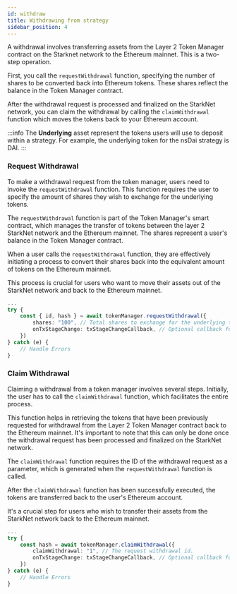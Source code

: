 ```yaml
---
id: withdraw
title: Withdrawing from strategy
sidebar_position: 4
---
```


A withdrawal involves transferring assets from the Layer 2 Token Manager contract on the Starknet network to the Ethereum mainnet. This is a two-step operation. 

First, you call the `requestWithdrawal` function, specifying the number of shares to be converted back into Ethereum tokens. These shares reflect the balance in the Token Manager contract. 

After the withdrawal request is processed and finalized on the StarkNet network, you can claim the withdrawal by calling the `claimWithdrawal` function which moves the tokens back to your Ethereum account.

:::info
The **Underlying** asset represent the tokens users will use to deposit within a strategy. For example, the underlying token for the nsDai strategy is DAI.
:::

### Request Withdrawal

To make a withdrawal request from the token manager, users need to invoke the `requestWithdrawal` function. This function requires the user to specify the amount of shares they wish to exchange for the underlying tokens. 

The `requestWithdrawal` function is part of the Token Manager's smart contract, which manages the transfer of tokens between the layer 2 StarkNet network and the Ethereum mainnet. The shares represent a user's balance in the Token Manager contract. 

When a user calls the `requestWithdrawal` function, they are effectively initiating a process to convert their shares back into the equivalent amount of tokens on the Ethereum mainnet. 

This process is crucial for users who want to move their assets out of the StarkNet network and back to the Ethereum mainnet.

```typescript
...
try {
    const { id, hash } = await tokenManager.requestWithdrawal({
        shares: "100", // Total shares to exchange for the underlying token.
        onTxStageChange: txStageChangeCallback, // Optional callback for getting information about transaction stage.
    })
} catch (e) {
    // Handle Errors
}
```

### Claim Withdrawal

Claiming a withdrawal from a token manager involves several steps. Initially, the user has to call the `claimWithdrawal` function, which facilitates the entire process. 

This function helps in retrieving the tokens that have been previously requested for withdrawal from the Layer 2 Token Manager contract back to the Ethereum mainnet. It's important to note that this can only be done once the withdrawal request has been processed and finalized on the StarkNet network. 

The `claimWithdrawal` function requires the ID of the withdrawal request as a parameter, which is generated when the `requestWithdrawal` function is called. 

After the `claimWithdrawal` function has been successfully executed, the tokens are transferred back to the user's Ethereum account. 

It's a crucial step for users who wish to transfer their assets from the StarkNet network back to the Ethereum mainnet.

```typescript
...
try {
    const hash = await tokenManager.claimWithdrawal({
        claimWithdrawal: "1", // The request withdrawal id.
        onTxStageChange: txStageChangeCallback, // Optional callback for getting information about transaction stage.
    })
} catch (e) {
    // Handle Errors
}
```